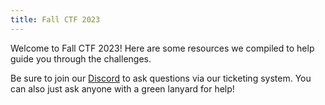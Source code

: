 ```yaml
---
title: Fall CTF 2023
---
```

Welcome to Fall CTF 2023! Here are some resources we compiled to help guide you through the challenges.

Be sure to join our [Discord](https://sigpwny.com/discord) to ask questions via our ticketing system. You can also just ask anyone with a green lanyard for help!
